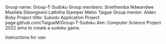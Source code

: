  Group name: Group-T-Sudoku
 Group members: Sinethemba Ndwandwe
                Masilela Sibongiseni
                Lathitha Stamper
                Metro Taigue
Group mentor: Alden Boby
Project tiltle: Sukodu Application
Project page:github.com/TaigueM/Group-T-Sudoku
Aim: Computer Science Project 2022 aims to create a sudoku game.

Instructions for use: 
